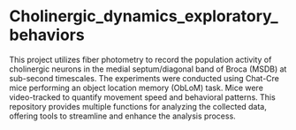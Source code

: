 # Cholinergic_dynamics_exploratory_behaviors
This project utilizes fiber photometry to record the population activity of cholinergic neurons in the medial septum/diagonal band of Broca (MSDB) at sub-second timescales. The experiments were conducted using Chat-Cre mice performing an object location memory (ObLoM) task. Mice were video-tracked to quantify movement speed and behavioral patterns.
This repository provides multiple functions for analyzing the collected data, offering tools to streamline and enhance the analysis process.
